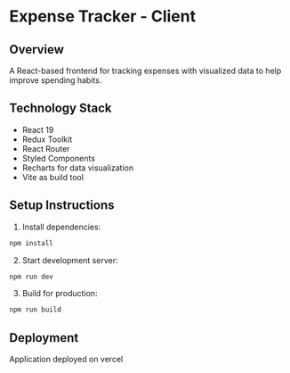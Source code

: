 # Expense Tracker - Client

## Overview

A React-based frontend for tracking expenses with visualized data to help improve spending habits.

## Technology Stack

- React 19
- Redux Toolkit
- React Router
- Styled Components
- Recharts for data visualization
- Vite as build tool

## Setup Instructions

1. Install dependencies:

```bash
npm install
```

2. Start development server:

```bash
npm run dev
```

3. Build for production:

```bash
npm run build
```

## Deployment

Application deployed on vercel
